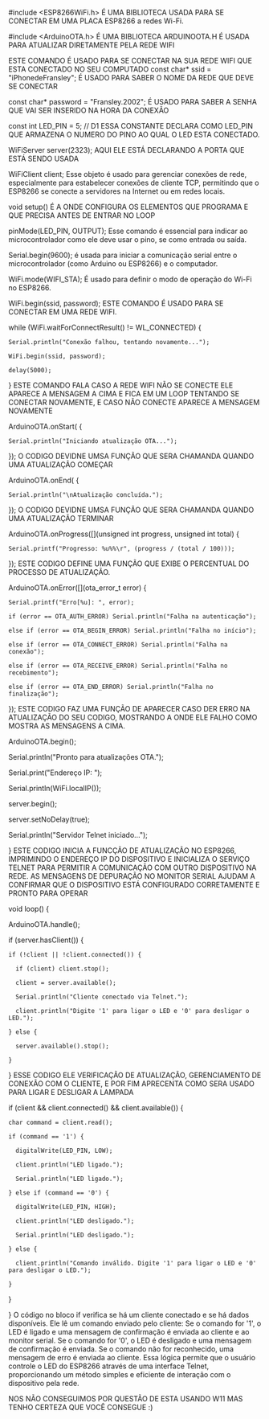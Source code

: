 #include <ESP8266WiFi.h>
É UMA BIBLIOTECA USADA PARA SE CONECTAR EM UMA PLACA  ESP8266 a redes Wi-Fi.

#include <ArduinoOTA.h>
É UMA BIBLIOTECA ARDUINOOTA.H É USADA PARA ATUALIZAR DIRETAMENTE PELA REDE WIFI

ESTE COMANDO É USADO PARA SE CONECTAR NA SUA REDE WIFI QUE ESTA CONECTADO NO SEU COMPUTADO
const char* ssid = "iPhonedeFransley";
É USADO PARA SABER O NOME DA REDE QUE DEVE SE CONECTAR

const char* password = "Fransley.2002";
É USADO PARA SABER A SENHA QUE VAI SER INSERIDO NA HORA DA CONEXÃO 


const int LED_PIN = 5; // D1
ESSA CONSTANTE DECLARA COMO LED_PIN QUE ARMAZENA O NUMERO DO PINO AO QUAL O LED ESTA CONECTADO. 

WiFiServer server(2323);
AQUI ELE ESTÁ DECLARANDO A PORTA QUE ESTÁ SENDO USADA

WiFiClient client;
Esse objeto é usado para gerenciar conexões de rede, especialmente para estabelecer conexões de cliente TCP, permitindo que o ESP8266 se conecte a servidores na Internet ou em redes locais. 


void setup()
É A ONDE CONFIGURA OS ELEMENTOS QUE PROGRAMA E QUE PRECISA ANTES DE ENTRAR NO LOOP

pinMode(LED_PIN, OUTPUT);
Esse comando é essencial para indicar ao microcontrolador como ele deve usar o pino, se como entrada ou saída.

Serial.begin(9600);
é usada para iniciar a comunicação serial entre o microcontrolador (como Arduino ou ESP8266) e o computador.

WiFi.mode(WIFI_STA);
É usado para definir o modo de operação do Wi-Fi no ESP8266.

WiFi.begin(ssid, password);
ESTE COMANDO É USADO PARA SE CONECTAR EM UMA REDE WIFI.

while (WiFi.waitForConnectResult() != WL_CONNECTED) {

    Serial.println("Conexão falhou, tentando novamente...");

    WiFi.begin(ssid, password);

    delay(5000);

  }
ESTE COMANDO FALA CASO A REDE WIFI NÃO SE CONECTE ELE APARECE A MENSAGEM A CIMA E FICA EM UM LOOP TENTANDO SE CONECTAR NOVAMENTE, E CASO NÃO CONECTE APARECE A MENSAGEM NOVAMENTE  

ArduinoOTA.onStart([]() {

    Serial.println("Iniciando atualização OTA...");

});
O CODIGO DEVIDNE UMSA FUNÇÃO QUE SERA CHAMANDA QUANDO UMA ATUALIZAÇÃO COMEÇAR


ArduinoOTA.onEnd([]() {

    Serial.println("\nAtualização concluída.");

});
O CODIGO DEVIDNE UMSA FUNÇÃO QUE SERA CHAMANDA QUANDO UMA ATUALIZAÇÃO TERMINAR

ArduinoOTA.onProgress([](unsigned int progress, unsigned int total) {

    Serial.printf("Progresso: %u%%\r", (progress / (total / 100)));

});
ESTE CODIGO DEFINE UMA FUNÇÃO QUE EXIBE O PERCENTUAL DO PROCESSO DE ATUALIZAÇÃO.

ArduinoOTA.onError([](ota_error_t error) {

    Serial.printf("Erro[%u]: ", error);

    if (error == OTA_AUTH_ERROR) Serial.println("Falha na autenticação");

    else if (error == OTA_BEGIN_ERROR) Serial.println("Falha no início");

    else if (error == OTA_CONNECT_ERROR) Serial.println("Falha na conexão");

    else if (error == OTA_RECEIVE_ERROR) Serial.println("Falha no recebimento");

    else if (error == OTA_END_ERROR) Serial.println("Falha no finalização");

});
ESTE CODIGO FAZ UMA FUNÇÃO DE APARECER CASO DER ERRO NA ATUALIZAÇÃO DO SEU CODIGO, MOSTRANDO A ONDE ELE FALHO COMO MOSTRA AS MENSAGENS A CIMA.

ArduinoOTA.begin();

  Serial.println("Pronto para atualizações OTA.");

  Serial.print("Endereço IP: ");

  Serial.println(WiFi.localIP());



  server.begin();

  server.setNoDelay(true);

  Serial.println("Servidor Telnet iniciado...");

}
ESTE CODIGO INICIA A FUNCÇÃO DE ATUALIZAÇÃO NO ESP8266, IMPRIMINDO O ENDEREÇO IP DO DISPOSITIVO E INICIALIZA O SERVIÇO TELNET PARA PERMITIR A COMUNICAÇÃO COM OUTRO DISPOSITIVO NA REDE. AS MENSAGENS DE DEPURAÇÃO NO MONITOR SERIAL AJUDAM A CONFIRMAR QUE O DISPOSITIVO ESTÁ CONFIGURADO CORRETAMENTE E PRONTO PARA OPERAR


void loop() {

  ArduinoOTA.handle();

  if (server.hasClient()) {

    if (!client || !client.connected()) {

      if (client) client.stop();

      client = server.available();

      Serial.println("Cliente conectado via Telnet.");

      client.println("Digite '1' para ligar o LED e '0' para desligar o LED.");

    } else {

      server.available().stop();

    }

  }
ESSE CODIGO ELE VERIFICAÇÃO DE ATUALIZAÇÃO, GERENCIAMENTO DE CONEXÃO COM O CLIENTE, E POR FIM APRECENTA COMO SERA USADO PARA LIGAR E DESLIGAR A LAMPADA   



if (client && client.connected() && client.available()) {

    char command = client.read();

    if (command == '1') {

      digitalWrite(LED_PIN, LOW); 

      client.println("LED ligado.");

      Serial.println("LED ligado.");

    } else if (command == '0') {

      digitalWrite(LED_PIN, HIGH); 

      client.println("LED desligado.");

      Serial.println("LED desligado.");

    } else {

      client.println("Comando inválido. Digite '1' para ligar o LED e '0' para desligar o LED.");

    }

  }

}
O código no bloco if verifica se há um cliente conectado e se há dados disponíveis.
Ele lê um comando enviado pelo cliente:
Se o comando for '1', o LED é ligado e uma mensagem de confirmação é enviada ao cliente e ao monitor serial.
Se o comando for '0', o LED é desligado e uma mensagem de confirmação é enviada.
Se o comando não for reconhecido, uma mensagem de erro é enviada ao cliente.
Essa lógica permite que o usuário controle o LED do ESP8266 através de uma interface Telnet, proporcionando um método simples e eficiente de interação com o dispositivo pela rede.


NOS NÃO CONSEGUIMOS POR QUESTÃO DE ESTA USANDO W11
MAS TENHO CERTEZA QUE VOCÊ CONSEGUE :)
